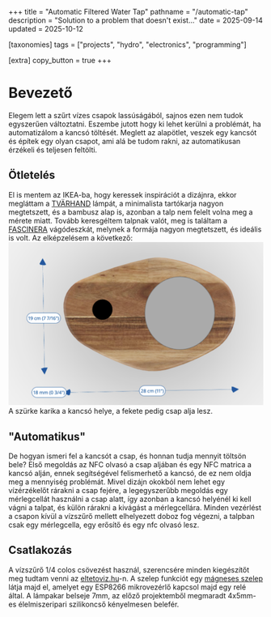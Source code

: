 +++
title = "Automatic Filtered Water Tap"
pathname = "/automatic-tap"
description = "Solution to a problem that doesn't exist..."
date = 2025-09-14
updated = 2025-10-12

[taxonomies]
tags = ["projects", "hydro", "electronics", "programming"]

[extra]
copy_button = true
+++

# Bevezető

Elegem lett a szűrt vízes csapok lassúságából, sajnos ezen nem tudok egyszerűen változtatni. Eszembe jutott hogy ki lehet kerülni a problémát, ha automatizálom a kancsó töltését. Meglett az alapötlet, veszek egy kancsót és építek egy olyan csapot, ami alá be tudom rakni, az automatikusan érzékeli és teljesen feltölti.

## Ötletelés

El is mentem az IKEA-ba, hogy keressek inspirációt a dizájnra, ekkor megláttam a [TVÄRHAND](https://www.ikea.com/hu/hu/p/tvaerhand-asztali-lampa-fekete-bambusz-90510894/) lámpát, a minimalista tartókarja nagyon megtetszett, és a bambusz alap is, azonban a talp nem felelt volna meg a mérete miatt. Tovább keresgéltem talpnak valót, meg is találtam a [FASCINERA](https://www.ikea.com/hu/hu/p/fascinera-vagodeszka-akac-00503360/) vágódeszkát, melynek a formája nagyon megtetszett, és ideális is volt. Az elképzelésem a következő:![image_2025-09-14T13-12-30Z.png](/static/blog/automatic-tap/image_2025-09-14T13-12-30Z.png)A szürke karika a kancsó helye, a fekete pedig csap alja lesz.

## "Automatikus"

De hogyan ismeri fel a kancsót a csap, és honnan tudja mennyit töltsön bele? Első megoldás az NFC olvasó a csap aljában és egy NFC matrica a kancsó alján, ennek segítségével felismerhető a kancsó, de ez nem oldja meg a mennyiség problémát. Mivel dizájn okokból nem lehet egy vízérzékelőt rárakni a csap fejére, a legegyszerűbb megoldás egy mérlegcellát használni a csap alatt, így azonban a kancsó helyénél ki kell vágni a talpat, és külön rárakni a kivágást a mérlegcellára. Minden vezérlést a csapon kívül a vízszűrő mellett elhelyezett doboz fog végezni, a talpban csak egy mérlegcella, egy erősítő és egy nfc olvasó lesz.

## Csatlakozás

A vízszűrő 1/4 colos csövezést használ, szerencsére minden kiegészítőt meg tudtam venni az [eltetoviz.hu](https://www.eltetoviz.hu/)-n. A szelep funkciót egy [mágneses szelep](https://eltetoviz.hu/webaruhaz/szerelekek/elzarok-szelepek/m%C3%A1gnes-szelep-gyorscsatlakoz%C3%B3val-24v.html) látja majd el, amelyet egy ESP8266 mikrovezérlő kapcsol majd egy relé által. A lámpakar belseje 7mm, az előző projektemből megmaradt 4x5mm-es élelmiszeripari szilikoncső kényelmesen belefér. 